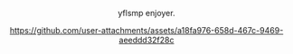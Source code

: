 <div align="center">

yflsmp enjoyer.




https://github.com/user-attachments/assets/a18fa976-658d-467c-9469-aeeddd32f28c


